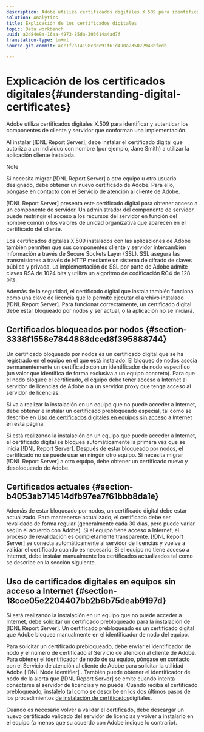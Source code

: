```yaml
---
description: Adobe utiliza certificados digitales X.509 para identificar y autenticar los componentes de cliente y servidor que conforman una implementación.
solution: Analytics
title: Explicación de los certificados digitales
topic: Data workbench
uuid: a2d84e9a-16aa-4973-85da-303614a4ad7f
translation-type: tm+mt
source-git-commit: aec1f7b14198cdde91f61d490a235022943bfedb

---
```



# Explicación de los certificados digitales{#understanding-digital-certificates}

Adobe utiliza certificados digitales X.509 para identificar y autenticar los componentes de cliente y servidor que conforman una implementación.

Al instalar [!DNL Report Server], debe instalar el certificado digital que autoriza a un individuo con nombre (por ejemplo, Jane Smith) a utilizar la aplicación cliente instalada.

>[!NOTE]
>
>Si necesita migrar [!DNL Report Server] a otro equipo u otro usuario designado, debe obtener un nuevo certificado de Adobe. Para ello, póngase en contacto con el Servicio de atención al cliente de Adobe.

[!DNL Report Server] presenta este certificado digital para obtener acceso a un componente de servidor. Un administrador del componente de servidor puede restringir el acceso a los recursos del servidor en función del nombre común o los valores de unidad organizativa que aparecen en el certificado del cliente.

Los certificados digitales X.509 instalados con las aplicaciones de Adobe también permiten que sus componentes cliente y servidor intercambien información a través de Secure Sockets Layer (SSL). SSL asegura las transmisiones a través de HTTP mediante un sistema de cifrado de claves pública y privada. La implementación de SSL por parte de Adobe admite claves RSA de 1024 bits y utiliza un algoritmo de codificación RC4 de 128 bits.

Además de la seguridad, el certificado digital que instala también funciona como una clave de licencia que le permite ejecutar el archivo instalado [!DNL Report Server]. Para funcionar correctamente, un certificado digital debe estar bloqueado por nodos y ser actual, o la aplicación no se iniciará.

## Certificados bloqueados por nodos {#section-3338f1558e7844888dced8f395888744}

Un certificado bloqueado por nodos es un certificado digital que se ha registrado en el equipo en el que está instalado. El bloqueo de nodos asocia permanentemente un certificado con un identificador de nodo específico (un valor que identifica de forma exclusiva a un equipo concreto). Para que el nodo bloquee el certificado, el equipo debe tener acceso a Internet al servidor de licencias de Adobe o a un servidor proxy que tenga acceso al servidor de licencias.

Si va a realizar la instalación en un equipo que no puede acceder a Internet, debe obtener e instalar un certificado prebloqueado especial, tal como se describe en [Uso de certificados digitales en equipos sin acceso](../../../../home/c-rpt-oview/c-inst-rpt/c-install-dig-cert/c-underst-dig-cert.md#section-18cce05e2204407bb2b6b75deab9197d) a Internet en esta página.

Si está realizando la instalación en un equipo que puede acceder a Internet, el certificado digital se bloquea automáticamente la primera vez que se inicia [!DNL Report Server]. Después de estar bloqueado por nodos, el certificado no se puede usar en ningún otro equipo. Si necesita migrar [!DNL Report Server] a otro equipo, debe obtener un certificado nuevo y desbloqueado de Adobe.

## Certificados actuales {#section-b4053ab714514dfb97ea7f61bbb8da1e}

Además de estar bloqueado por nodos, un certificado digital debe estar actualizado. Para mantenerse actualizado, el certificado debe ser revalidado de forma regular (generalmente cada 30 días, pero puede variar según el acuerdo con Adobe). Si el equipo tiene acceso a Internet, el proceso de revalidación es completamente transparente. [!DNL Report Server] se conecta automáticamente al servidor de licencias y vuelve a validar el certificado cuando es necesario. Si el equipo no tiene acceso a Internet, debe instalar manualmente los certificados actualizados tal como se describe en la sección siguiente.

## Uso de certificados digitales en equipos sin acceso a Internet {#section-18cce05e2204407bb2b6b75deab9197d}

Si está realizando la instalación en un equipo que no puede acceder a Internet, debe solicitar un certificado prebloqueado para la instalación de [!DNL Report Server]. Un certificado prebloqueado es un certificado digital que Adobe bloquea manualmente en el identificador de nodo del equipo.

Para solicitar un certificado prebloqueado, debe enviar el identificador de nodo y el número de certificado al Servicio de atención al cliente de Adobe. Para obtener el identificador de nodo de su equipo, póngase en contacto con el Servicio de atención al cliente de Adobe para solicitar la utilidad Adobe [!DNL Node Identifier] . También puede obtener el identificador de nodo de la alerta que [!DNL Report Server] se emite cuando intenta conectarse al servidor de licencias y no puede. Cuando reciba el certificado prebloqueado, instálelo tal como se describe en los dos últimos pasos de los procedimientos [de instalación de certificados](../../../../home/c-rpt-oview/c-inst-rpt/c-install-dig-cert/t-dig-cert-install-proc.md#task-5c4bb352ff534b40adc46dd053874e5d)digitales.

Cuando es necesario volver a validar el certificado, debe descargar un nuevo certificado validado del servidor de licencias y volver a instalarlo en el equipo (a menos que su acuerdo con Adobe indique lo contrario).
